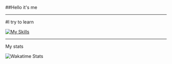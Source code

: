 ##Hello it's me

---
#I try to learn

[![My Skills](https://skillicons.dev/icons?i=java&theme=light)](https://skillicons.dev)

---
My stats

![Wakatime Stats](https://github-readme-stats.vercel.app/api/wakatime?username=@Alex_mhr&theme=tokyonight&layout=compact&langs_count=10&hide_title=true)
